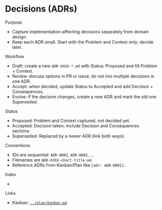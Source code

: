 # Decisions (ADRs)

Purpose

- Capture implementation-affecting decisions separately from domain design.
- Keep each ADR small. Start with the Problem and Context only; decide later.

Workflow

- Draft: create a new `ADR-XXXX-*.md` with Status: Proposed and fill Problem + Context.
- Review: discuss options in PR or issue; do not mix multiple decisions in one ADR.
- Accept: when decided, update Status to Accepted and add Decision + Consequences.
- Evolve: if the decision changes, create a new ADR and mark the old one Superseded.

Status

- Proposed: Problem and Context captured, not decided yet.
- Accepted: Decision taken; include Decision and Consequences sections.
- Superseded: Replaced by a newer ADR (link both ways).

Conventions

- IDs are sequential: `ADR-0001`, `ADR-0002`, …
- Filenames are `ADR-XXXX-short-title.md`.
- Reference ADRs from Kanban/Plan like `[adr: ADR-0001]`.

Index

-

Links

- Kanban: [`../plan/kanban.md`](../plan/kanban.md)
